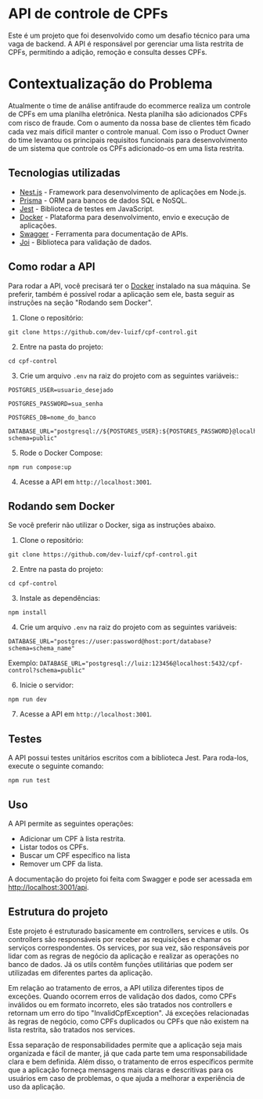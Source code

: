 
# API de controle de CPFs

Este é um projeto que foi desenvolvido como um desafio técnico para uma vaga de backend. A API é responsável por gerenciar uma lista restrita de CPFs, permitindo a adição, remoção e consulta desses CPFs.

# Contextualização do Problema

Atualmente o time de análise antifraude do ecommerce realiza um controle de CPFs em uma planilha eletrônica. Nesta planilha são adicionados CPFs com risco de fraude. Com o aumento da nossa base de clientes têm ﬁcado cada vez mais difícil manter o controle manual. Com isso o Product Owner do time levantou os principais requisitos funcionais para desenvolvimento de um sistema que controle os CPFs adicionado-os em uma lista restrita.

## Tecnologias utilizadas

- [Nest.js](https://nestjs.com/) - Framework para desenvolvimento de aplicações em Node.js.
- [Prisma](https://www.prisma.io/) - ORM para bancos de dados SQL e NoSQL.
- [Jest](https://jestjs.io/) - Biblioteca de testes em JavaScript.
- [Docker](https://www.docker.com/) - Plataforma para desenvolvimento, envio e execução de aplicações.
- [Swagger](https://swagger.io/) - Ferramenta para documentação de APIs.
- [Joi](https://joi.dev/) - Biblioteca para validação de dados.

## Como rodar a API

Para rodar a API, você precisará ter o [Docker](https://www.docker.com/) instalado na sua máquina. Se preferir, também é possível rodar a aplicação sem ele, basta seguir as instruções na seção "Rodando sem Docker".

1. Clone o repositório:

`git clone https://github.com/dev-luizf/cpf-control.git`

2. Entre na pasta do projeto:

`cd cpf-control`

3. Crie um arquivo `.env` na raiz do projeto com as seguintes variáveis::
```
POSTGRES_USER=usuario_desejado

POSTGRES_PASSWORD=sua_senha

POSTGRES_DB=nome_do_banco

DATABASE_URL="postgresql://${POSTGRES_USER}:${POSTGRES_PASSWORD}@localhost:5433/${POSTGRES_DB}?schema=public"
```
5. Rode o Docker Compose:

`npm run compose:up`

4. Acesse a API em `http://localhost:3001`.

## Rodando sem Docker

Se você preferir não utilizar o Docker, siga as instruções abaixo.

1. Clone o repositório:

`git clone https://github.com/dev-luizf/cpf-control.git`

2. Entre na pasta do projeto:

`cd cpf-control`

3. Instale as dependências:

`npm install`

4. Crie um arquivo `.env` na raiz do projeto com as seguintes variáveis:

`DATABASE_URL="postgres://user:password@host:port/database?schema=schema_name"`

Exemplo: `DATABASE_URL="postgresql://luiz:123456@localhost:5432/cpf-control?schema=public"`

6. Inicie o servidor:

`npm run dev`

7. Acesse a API em `http://localhost:3001`.

## Testes

A API possui testes unitários escritos com a biblioteca Jest. Para roda-los, execute o seguinte comando:

`npm run test`


## Uso

A API permite as seguintes operações:

-   Adicionar um CPF à lista restrita.
-   Listar todos os CPFs.
-   Buscar um CPF específico na lista
-   Remover um CPF da lista.

A documentação do projeto foi feita com Swagger e pode ser acessada em [http://localhost:3001/api](http://localhost:3001/api).

## Estrutura do projeto

Este projeto é estruturado basicamente em controllers, services e utils. Os controllers são responsáveis por receber as requisições e chamar os serviços correspondentes. Os services, por sua vez, são responsáveis por lidar com as regras de negócio da aplicação e realizar as operações no banco de dados. Já os utils contêm funções utilitárias que podem ser utilizadas em diferentes partes da aplicação.

Em relação ao tratamento de erros, a API utiliza diferentes tipos de exceções. Quando ocorrem erros de validação dos dados, como CPFs inválidos ou em formato incorreto, eles são tratados nos controllers e retornam um erro do tipo "InvalidCpfException". Já exceções relacionadas às regras de negócio, como CPFs duplicados ou CPFs que não existem na lista restrita, são tratados nos services.

Essa separação de responsabilidades permite que a aplicação seja mais organizada e fácil de manter, já que cada parte tem uma responsabilidade clara e bem definida. Além disso, o tratamento de erros específicos permite que a aplicação forneça mensagens mais claras e descritivas para os usuários em caso de problemas, o que ajuda a melhorar a experiência de uso da aplicação.
